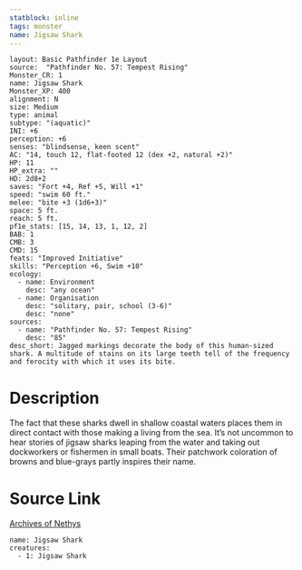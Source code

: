 ```yaml
---
statblock: inline
tags: monster
name: Jigsaw Shark
---
```

```statblock
layout: Basic Pathfinder 1e Layout
source:  "Pathfinder No. 57: Tempest Rising"
Monster_CR: 1
name: Jigsaw Shark
Monster_XP: 400
alignment: N
size: Medium
type: animal
subtype: "(aquatic)"
INI: +6
perception: +6
senses: "blindsense, keen scent"
AC: "14, touch 12, flat-footed 12 (dex +2, natural +2)"
HP: 11
HP_extra: ""
HD: 2d8+2
saves: "Fort +4, Ref +5, Will +1"
speed: "swim 60 ft."
melee: "bite +3 (1d6+3)"
space: 5 ft.
reach: 5 ft.
pf1e_stats: [15, 14, 13, 1, 12, 2]
BAB: 1
CMB: 3
CMD: 15
feats: "Improved Initiative"
skills: "Perception +6, Swim +10"
ecology:
  - name: Environment
    desc: "any ocean"
  - name: Organisation
    desc: "solitary, pair, school (3-6)"
    desc: "none"
sources:
  - name: "Pathfinder No. 57: Tempest Rising"
    desc: "85"
desc_short: Jagged markings decorate the body of this human-sized shark. A multitude of stains on its large teeth tell of the frequency and ferocity with which it uses its bite.
```
# Description
The fact that these sharks dwell in shallow coastal waters places them in direct contact with those making a living from the sea. It’s not uncommon to hear stories of jigsaw sharks leaping from the water and taking out dockworkers or fishermen in small boats. Their patchwork coloration of browns and blue-grays partly inspires their name.
# Source Link
[Archives of Nethys](https://aonprd.com/MonsterDisplay.aspx?ItemName=Jigsaw%20Shark)
```encounter-table
name: Jigsaw Shark
creatures:
  - 1: Jigsaw Shark
```
